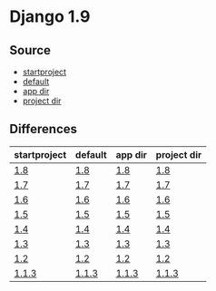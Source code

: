 # Django 1.9 #

## Source ##

-   [startproject](https://github.com/fmierlo/django-default-settings/blob/master/release/1.9/startproject_settings.py)
-   [default](https://github.com/fmierlo/django-default-settings/blob/master/release/1.9/default_settings.py)
-   [app dir](https://github.com/fmierlo/django-default-settings/blob/master/release/1.9/app)
-   [project dir](https://github.com/fmierlo/django-default-settings/blob/master/release/1.9/project)

## Differences ##

| startproject | default | app dir | project dir |
| --- | --- | --- | --- |
| [1.8](https://github.com/fmierlo/django-default-settings/blob/master/diff/1.9/startproject_1.8_1.9.diff) | [1.8](https://github.com/fmierlo/django-default-settings/blob/master/diff/1.9/default_1.8_1.9.diff) | [1.8](https://github.com/fmierlo/django-default-settings/blob/master/diff/1.9/app_1.8_1.9.diff) | [1.8](https://github.com/fmierlo/django-default-settings/blob/master/diff/1.9/project_1.8_1.9.diff) |
| [1.7](https://github.com/fmierlo/django-default-settings/blob/master/diff/1.9/startproject_1.7_1.9.diff) | [1.7](https://github.com/fmierlo/django-default-settings/blob/master/diff/1.9/default_1.7_1.9.diff) | [1.7](https://github.com/fmierlo/django-default-settings/blob/master/diff/1.9/app_1.7_1.9.diff) | [1.7](https://github.com/fmierlo/django-default-settings/blob/master/diff/1.9/project_1.7_1.9.diff) |
| [1.6](https://github.com/fmierlo/django-default-settings/blob/master/diff/1.9/startproject_1.6_1.9.diff) | [1.6](https://github.com/fmierlo/django-default-settings/blob/master/diff/1.9/default_1.6_1.9.diff) | [1.6](https://github.com/fmierlo/django-default-settings/blob/master/diff/1.9/app_1.6_1.9.diff) | [1.6](https://github.com/fmierlo/django-default-settings/blob/master/diff/1.9/project_1.6_1.9.diff) |
| [1.5](https://github.com/fmierlo/django-default-settings/blob/master/diff/1.9/startproject_1.5_1.9.diff) | [1.5](https://github.com/fmierlo/django-default-settings/blob/master/diff/1.9/default_1.5_1.9.diff) | [1.5](https://github.com/fmierlo/django-default-settings/blob/master/diff/1.9/app_1.5_1.9.diff) | [1.5](https://github.com/fmierlo/django-default-settings/blob/master/diff/1.9/project_1.5_1.9.diff) |
| [1.4](https://github.com/fmierlo/django-default-settings/blob/master/diff/1.9/startproject_1.4_1.9.diff) | [1.4](https://github.com/fmierlo/django-default-settings/blob/master/diff/1.9/default_1.4_1.9.diff) | [1.4](https://github.com/fmierlo/django-default-settings/blob/master/diff/1.9/app_1.4_1.9.diff) | [1.4](https://github.com/fmierlo/django-default-settings/blob/master/diff/1.9/project_1.4_1.9.diff) |
| [1.3](https://github.com/fmierlo/django-default-settings/blob/master/diff/1.9/startproject_1.3_1.9.diff) | [1.3](https://github.com/fmierlo/django-default-settings/blob/master/diff/1.9/default_1.3_1.9.diff) | [1.3](https://github.com/fmierlo/django-default-settings/blob/master/diff/1.9/app_1.3_1.9.diff) | [1.3](https://github.com/fmierlo/django-default-settings/blob/master/diff/1.9/project_1.3_1.9.diff) |
| [1.2](https://github.com/fmierlo/django-default-settings/blob/master/diff/1.9/startproject_1.2_1.9.diff) | [1.2](https://github.com/fmierlo/django-default-settings/blob/master/diff/1.9/default_1.2_1.9.diff) | [1.2](https://github.com/fmierlo/django-default-settings/blob/master/diff/1.9/app_1.2_1.9.diff) | [1.2](https://github.com/fmierlo/django-default-settings/blob/master/diff/1.9/project_1.2_1.9.diff) |
| [1.1.3](https://github.com/fmierlo/django-default-settings/blob/master/diff/1.9/startproject_1.1.3_1.9.diff) | [1.1.3](https://github.com/fmierlo/django-default-settings/blob/master/diff/1.9/default_1.1.3_1.9.diff) | [1.1.3](https://github.com/fmierlo/django-default-settings/blob/master/diff/1.9/app_1.1.3_1.9.diff) | [1.1.3](https://github.com/fmierlo/django-default-settings/blob/master/diff/1.9/project_1.1.3_1.9.diff) |
